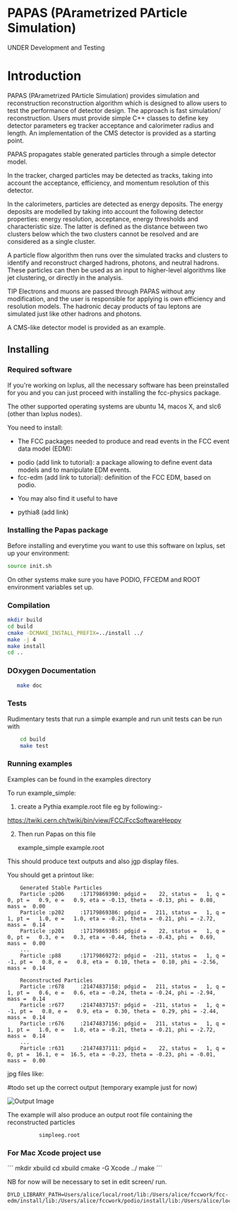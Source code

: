 # PAPAS (PArametrized PArticle Simulation)

UNDER Development and Testing

# Introduction

PAPAS (PArametrized PArticle Simulation) provides simulation and reconstruction reconstruction algorithm which is designed to allow users to test the performance of detector design. The approach is fast simulation/ reconstruction. Users must provide simple C++ classes to define key detector parameters eg tracker acceptance and calorimeter radius and length. An implementation of the CMS detector is provided as a starting point.

PAPAS propagates stable generated particles through a simple detector model.

In the tracker, charged particles may be detected as tracks, taking into account the acceptance, efficiency, and momentum resolution of this detector.

In the calorimeters, particles are detected as energy deposits. The energy deposits are modelled by taking into account the following detector properties: energy resolution, acceptance, energy thresholds and characteristic size. The latter is defined as the distance between two clusters below which the two clusters cannot be resolved and are considered as a single cluster.

A particle flow algorithm then runs over the simulated tracks and clusters to identify and reconstruct charged hadrons, photons, and neutral hadrons. These particles can then be used as an input to higher-level algorithms like jet clustering, or directly in the analysis.

TIP Electrons and muons are passed through PAPAS without any modification, and the user is responsible for applying is own efficiency and resolution models. The hadronic decay products of tau leptons are simulated just like other hadrons and photons.

A CMS-like detector model is provided as an example.

## Installing

### Required software

If you're working on lxplus, all the necessary software has been preinstalled for you and you can just proceed with installing the fcc-physics package.

The other supported operating systems are ubuntu 14, macos X, and slc6 (other than lxplus nodes).

You need to install:

- The FCC packages needed to produce and read events in the FCC event data model (EDM):
 * podio (add link to tutorial): a package allowing to define event data models and to manipulate EDM events.
 * fcc-edm (add link to tutorial): definition of the FCC EDM, based on podio.

- You may also find it useful to have
 * pythia8 (add link)


### Installing the Papas package

Before installing and everytime you want to use this software on lxplus, set up your environment:

```bash
source init.sh
```

On other systems make sure you have PODIO, FFCEDM and ROOT environment variables set up.


### Compilation

```bash
mkdir build
cd build
cmake -DCMAKE_INSTALL_PREFIX=../install ../
make -j 4
make install
cd ..
```

### DOxygen Documentation

```bash  
   make doc
```

### Tests

Rudimentary tests that run a simple example and run unit tests can be run with

```bash
    cd build
    make test
```

### Running examples

Examples can be found in the examples directory

To run example_simple:

 1. create a Pythia example.root file eg by following:-

https://twiki.cern.ch/twiki/bin/view/FCC/FccSoftwareHeppy

 2. Then run Papas on this file

    example_simple example.root

This should produce text outputs and also jgp display files.


You should get a printout like:

```
    Generated Stable Particles
    Particle :p206     :17179869390: pdgid =    22, status =   1, q =  0, pt =   0.9, e =   0.9, eta = -0.13, theta = -0.13, phi =  0.08, mass =  0.00
    Particle :p202     :17179869386: pdgid =   211, status =   1, q =  1, pt =   1.0, e =   1.0, eta = -0.21, theta = -0.21, phi = -2.72, mass =  0.14
    Particle :p201     :17179869385: pdgid =    22, status =   1, q =  0, pt =   0.3, e =   0.3, eta = -0.44, theta = -0.43, phi =  0.69, mass =  0.00
    ...
    Particle :p88      :17179869272: pdgid =  -211, status =   1, q = -1, pt =   0.8, e =   0.8, eta =  0.10, theta =  0.10, phi = -2.56, mass =  0.14

    Reconstructed Particles
    Particle :r678     :21474837158: pdgid =   211, status =   1, q =  1, pt =   0.6, e =   0.6, eta = -0.24, theta = -0.24, phi = -2.94, mass =  0.14
    Particle :r677     :21474837157: pdgid =  -211, status =   1, q = -1, pt =   0.8, e =   0.9, eta =  0.30, theta =  0.29, phi = -2.44, mass =  0.14
    Particle :r676     :21474837156: pdgid =   211, status =   1, q =  1, pt =   1.0, e =   1.0, eta = -0.21, theta = -0.21, phi = -2.72, mass =  0.14
    ...
    Particle :r631     :21474837111: pdgid =    22, status =   1, q =  0, pt =  16.1, e =  16.5, eta = -0.23, theta = -0.23, phi = -0.01, mass =  0.00
```

jpg files like:

#todo set up the correct output (temporary example just for now)

![Output Image](https://raw.githubusercontent.com/alicerobson/papas_cc/master/doc/event_10_sim_rec.png)

The example will also produce an output root file containing the reconstructed particles
```
          simpleeg.root
```

### For Mac Xcode project use

´´´
mkdir xbuild
cd xbuild
cmake -G Xcode ../
make
´´´

NB for now will be necessary to set in edit screen/ run.
```
DYLD_LIBRARY_PATH=Users/alice/local/root/lib:/Users/alice/fccwork/fcc-edm/install/lib:/Users/alice/fccwork/podio/install/lib:/Users/alice/local/lib
```
